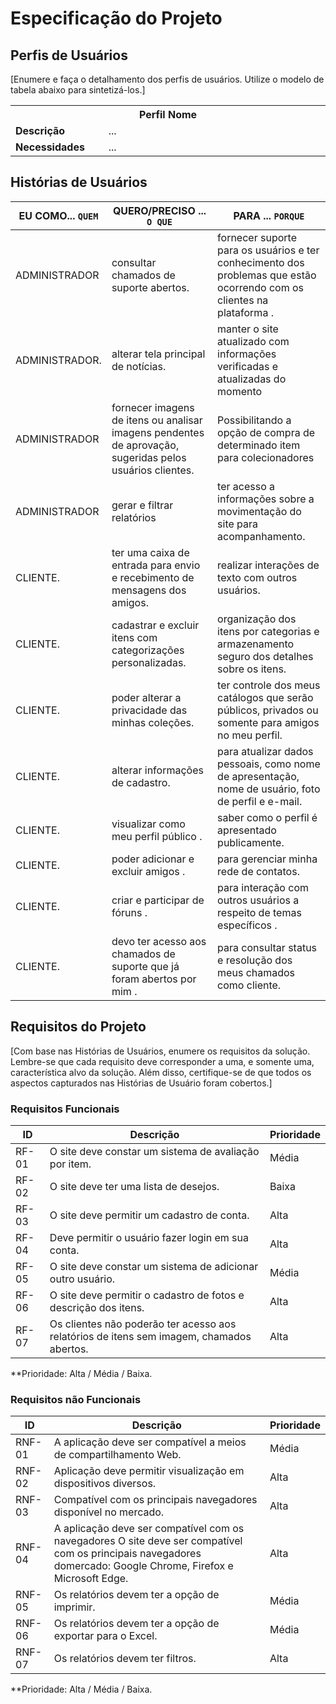 # Especificação do Projeto

## Perfis de Usuários

[Enumere e faça o detalhamento dos perfis de usuários. Utilize o modelo de tabela abaixo para sintetizá-los.]

<table>
<tbody>
<tr align=center>
<th colspan="2">Perfil Nome </th>
</tr>
<tr>
<td width="150px"><b>Descrição</b></td>
<td width="600px">...</td>
</tr>
<tr>
<td><b>Necessidades</b></td>
<td>...</td>
</tr>
</tbody>
</table>





## Histórias de Usuários


|EU COMO... `QUEM`   | QUERO/PRECISO ... `O QUE` |PARA ... `PORQUE`                 |
|--------------------|---------------------------|----------------------------------|
|ADMINISTRADOR       | consultar chamados de suporte abertos. | fornecer suporte para os usuários e ter conhecimento dos problemas que estão ocorrendo com os clientes na plataforma . |
|ADMINISTRADOR.      | alterar tela principal de notícias.| manter o site atualizado com informações verificadas e atualizadas do momento  |
|ADMINISTRADOR       | fornecer imagens de itens ou analisar imagens pendentes de aprovação, sugeridas pelos usuários clientes.  | Possibilitando a opção de compra de determinado item para colecionadores  
|ADMINISTRADOR       | gerar e filtrar relatórios | ter acesso a informações sobre a movimentação do site para acompanhamento. |
|CLIENTE.            | ter uma caixa de entrada para envio e recebimento de mensagens dos amigos.|realizar interações de texto com outros usuários.  | 
|CLIENTE.            | cadastrar e excluir itens com categorizações personalizadas.|organização dos itens por categorias e armazenamento seguro dos detalhes sobre os itens.  |
|CLIENTE.            | poder alterar a privacidade das minhas coleções.|ter controle dos meus catálogos que serão públicos, privados ou somente para amigos no meu perfil.  | 
|CLIENTE.            | alterar informações de cadastro.|para atualizar dados pessoais, como nome de apresentação, nome de usuário, foto de perfil e e-mail.  |
|CLIENTE.            | visualizar como meu perfil público .| saber como o perfil é apresentado publicamente.  |
|CLIENTE.            | poder adicionar e excluir amigos .| para gerenciar minha rede de contatos.  |
|CLIENTE.            | criar e participar de fóruns .| para interação com outros usuários a respeito de temas específicos .  |
|CLIENTE.            | devo ter acesso aos chamados de suporte que já foram abertos por mim .| para consultar status e resolução dos meus chamados como cliente.  |




## Requisitos do Projeto

[Com base nas Histórias de Usuários, enumere os requisitos da solução. Lembre-se que cada requisito deve corresponder a uma, e somente uma, característica alvo da solução. Além disso, certifique-se de que todos os aspectos capturados nas Histórias de Usuário foram cobertos.]

### Requisitos Funcionais


|ID    | Descrição                | Prioridade |
|-------|---------------------------------|----|
| RF-01 |O site deve constar um sistema de avaliação por item.|Média  | 
| RF-02 |O site deve ter uma lista de desejos. |Baixa |
| RF-03 |O site deve permitir um cadastro de conta.  |Alta  |
| RF-04 |Deve permitir o usuário fazer login em sua conta. |Alta  |
| RF-05 |O site deve constar um sistema de adicionar outro usuário. |Média  |
| RF-06 |O site deve permitir o cadastro de fotos e descrição dos itens. |Alta  |
| RF-07 |Os clientes não poderão ter acesso aos relatórios de itens sem imagem, chamados abertos. |Alta  |


**Prioridade: Alta / Média / Baixa. 

### Requisitos não Funcionais


|ID      | Descrição               |Prioridade |
|--------|-------------------------|----|
| RNF-01 |A aplicação deve ser compatível a meios de compartilhamento Web. |Média | 
| RNF-02 |Aplicação deve permitir visualização em dispositivos diversos.  |Alta  |
| RNF-03 |Compatível com os principais navegadores disponível no mercado.  |Alta  |
| RNF-04 |A aplicação deve ser compatível com os navegadores O site deve ser compatível com os principais navegadores domercado: Google Chrome, Firefox e Microsoft Edge.|Alta  |
| RNF-05 |Os relatórios devem ter a opção de imprimir. |Média |
| RNF-06 |Os relatórios devem ter a opção de exportar para o Excel.|Média |
| RNF-07 |Os relatórios devem ter filtros. |Alta |

**Prioridade: Alta / Média / Baixa. 

